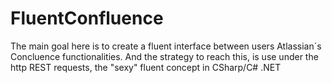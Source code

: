 # FluentConfluence
The main goal here is to create a fluent interface between users Atlassian´s Concluence functionalities. And the strategy to reach this, is use under the http REST requests, the "sexy" fluent concept in CSharp/C# .NET
